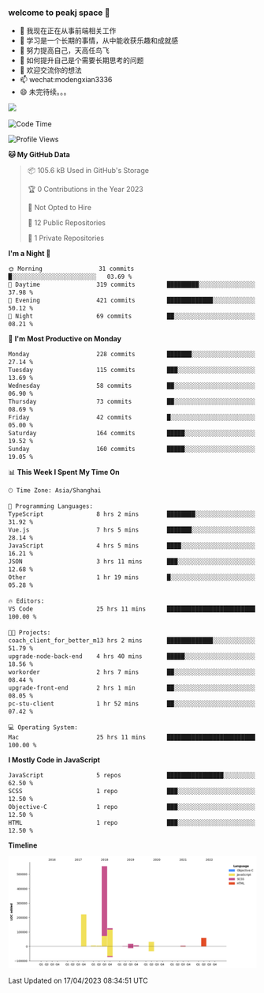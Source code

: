 ### welcome to peakj space 👋



- 🔭 我现在正在从事前端相关工作
- 🌱 学习是一个长期的事情，从中能收获乐趣和成就感
- 👯 努力提高自己，天高任鸟飞
- 🤔 如何提升自己是个需要长期思考的问题
- 💬 欢迎交流你的想法
- 📫 wechat:modengxian3336
- 😄 未完待续。。。

![](https://s2.ax1x.com/2019/06/28/ZKxc4J.jpg)

<!--START_SECTION:waka-->
![Code Time](http://img.shields.io/badge/Code%20Time-2%2C351%20hrs%207%20mins-blue)

![Profile Views](http://img.shields.io/badge/Profile%20Views-0-blue)

**🐱 My GitHub Data** 

> 📦 105.6 kB Used in GitHub's Storage 
 > 
> 🏆 0 Contributions in the Year 2023
 > 
> 🚫 Not Opted to Hire
 > 
> 📜 12 Public Repositories 
 > 
> 🔑 1 Private Repositories 
 > 
**I'm a Night 🦉** 

```text
🌞 Morning                31 commits          █░░░░░░░░░░░░░░░░░░░░░░░░   03.69 % 
🌆 Daytime                319 commits         █████████░░░░░░░░░░░░░░░░   37.98 % 
🌃 Evening                421 commits         █████████████░░░░░░░░░░░░   50.12 % 
🌙 Night                  69 commits          ██░░░░░░░░░░░░░░░░░░░░░░░   08.21 % 
```
📅 **I'm Most Productive on Monday** 

```text
Monday                   228 commits         ███████░░░░░░░░░░░░░░░░░░   27.14 % 
Tuesday                  115 commits         ███░░░░░░░░░░░░░░░░░░░░░░   13.69 % 
Wednesday                58 commits          ██░░░░░░░░░░░░░░░░░░░░░░░   06.90 % 
Thursday                 73 commits          ██░░░░░░░░░░░░░░░░░░░░░░░   08.69 % 
Friday                   42 commits          █░░░░░░░░░░░░░░░░░░░░░░░░   05.00 % 
Saturday                 164 commits         █████░░░░░░░░░░░░░░░░░░░░   19.52 % 
Sunday                   160 commits         █████░░░░░░░░░░░░░░░░░░░░   19.05 % 
```


📊 **This Week I Spent My Time On** 

```text
🕑︎ Time Zone: Asia/Shanghai

💬 Programming Languages: 
TypeScript               8 hrs 2 mins        ████████░░░░░░░░░░░░░░░░░   31.92 % 
Vue.js                   7 hrs 5 mins        ███████░░░░░░░░░░░░░░░░░░   28.14 % 
JavaScript               4 hrs 5 mins        ████░░░░░░░░░░░░░░░░░░░░░   16.21 % 
JSON                     3 hrs 11 mins       ███░░░░░░░░░░░░░░░░░░░░░░   12.68 % 
Other                    1 hr 19 mins        █░░░░░░░░░░░░░░░░░░░░░░░░   05.28 % 

🔥 Editors: 
VS Code                  25 hrs 11 mins      █████████████████████████   100.00 % 

🐱‍💻 Projects: 
coach_client_for_better_m13 hrs 2 mins       █████████████░░░░░░░░░░░░   51.79 % 
upgrade-node-back-end    4 hrs 40 mins       █████░░░░░░░░░░░░░░░░░░░░   18.56 % 
workorder                2 hrs 7 mins        ██░░░░░░░░░░░░░░░░░░░░░░░   08.44 % 
upgrade-front-end        2 hrs 1 min         ██░░░░░░░░░░░░░░░░░░░░░░░   08.05 % 
pc-stu-client            1 hr 52 mins        ██░░░░░░░░░░░░░░░░░░░░░░░   07.42 % 

💻 Operating System: 
Mac                      25 hrs 11 mins      █████████████████████████   100.00 % 
```

**I Mostly Code in JavaScript** 

```text
JavaScript               5 repos             ████████████████░░░░░░░░░   62.50 % 
SCSS                     1 repo              ███░░░░░░░░░░░░░░░░░░░░░░   12.50 % 
Objective-C              1 repo              ███░░░░░░░░░░░░░░░░░░░░░░   12.50 % 
HTML                     1 repo              ███░░░░░░░░░░░░░░░░░░░░░░   12.50 % 
```



**Timeline**

![Lines of Code chart](https://raw.githubusercontent.com/PeakJ/PeakJ/master/assets/bar_graph.png)


 Last Updated on 17/04/2023 08:34:51 UTC
<!--END_SECTION:waka-->

